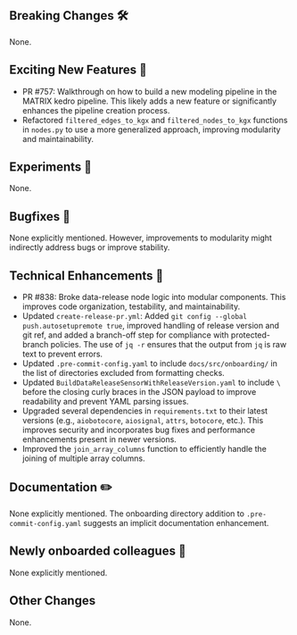 ## Breaking Changes 🛠

None.


## Exciting New Features 🎉

- PR #757:  Walkthrough on how to build a new modeling pipeline in the MATRIX kedro pipeline. This likely adds a new feature or significantly enhances the pipeline creation process.
- Refactored `filtered_edges_to_kgx` and `filtered_nodes_to_kgx` functions in `nodes.py` to use a more generalized approach, improving modularity and maintainability.


## Experiments 🧪

None.


## Bugfixes 🐛

None explicitly mentioned.  However, improvements to modularity might indirectly address bugs or improve stability.


## Technical Enhancements 🧰

- PR #838: Broke data-release node logic into modular components. This improves code organization, testability, and maintainability.
- Updated `create-release-pr.yml`: Added `git config --global push.autosetupremote true`, improved handling of release version and git ref, and added a branch-off step for compliance with protected-branch policies.  The use of `jq -r` ensures that the output from `jq` is raw text to prevent errors.
- Updated `.pre-commit-config.yaml` to include `docs/src/onboarding/` in the list of directories excluded from formatting checks.
- Updated `BuildDataReleaseSensorWithReleaseVersion.yaml` to include `\ ` before the closing curly braces in the JSON payload to improve readability and prevent YAML parsing issues.
- Upgraded several dependencies in `requirements.txt` to their latest versions (e.g., `aiobotocore`, `aiosignal`, `attrs`, `botocore`, etc.).  This improves security and incorporates bug fixes and performance enhancements present in newer versions.
- Improved the `join_array_columns` function to efficiently handle the joining of multiple array columns.


## Documentation ✏️

None explicitly mentioned. The onboarding directory addition to `.pre-commit-config.yaml` suggests an implicit documentation enhancement.


## Newly onboarded colleagues 🚤

None explicitly mentioned.


## Other Changes

None.
